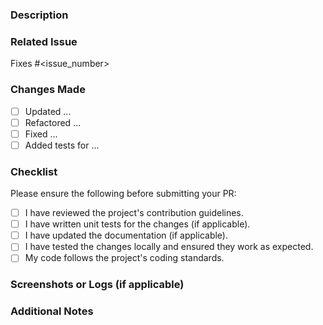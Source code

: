 ### Description

<!-- Clearly describe the purpose of this PR. Include any relevant details or context. -->

### Related Issue

<!-- Link the issue(s) this PR addresses. -->

Fixes #<issue_number>

### Changes Made

<!-- Provide a detailed list of changes made in this PR. -->

- [ ] Updated ...
- [ ] Refactored ...
- [ ] Fixed ...
- [ ] Added tests for ...

### Checklist

Please ensure the following before submitting your PR:

- [ ] I have reviewed the project's contribution guidelines.
- [ ] I have written unit tests for the changes (if applicable).
- [ ] I have updated the documentation (if applicable).
- [ ] I have tested the changes locally and ensured they work as expected.
- [ ] My code follows the project's coding standards.

### Screenshots or Logs (if applicable)

<!-- Add any relevant screenshots or logs to help visualize/test the changes. -->

### Additional Notes

<!-- Add any other context, suggestions, or questions related to this PR. -->